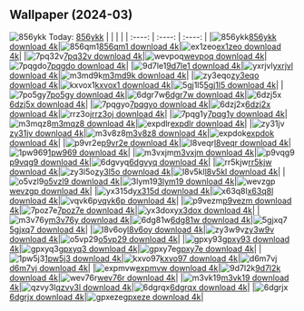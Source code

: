 ## Wallpaper (2024-03)
![856ykk](https://w.wallhaven.cc/full/85/wallhaven-856ykk.png) Today: [856ykk](https://th.wallhaven.cc/small/85/856ykk.jpg)
|      |      |      |
| :----: | :----: | :----: |
|![856ykk](https://th.wallhaven.cc/small/85/856ykk.jpg)[856ykk download 4k](https://wallhaven.cc/w/856ykk)|![856qm1](https://th.wallhaven.cc/small/85/856qm1.jpg)[856qm1 download 4k](https://wallhaven.cc/w/856qm1)|![ex1zeo](https://th.wallhaven.cc/small/ex/ex1zeo.jpg)[ex1zeo download 4k](https://wallhaven.cc/w/ex1zeo)|
|![7pq32v](https://th.wallhaven.cc/small/7p/7pq32v.jpg)[7pq32v download 4k](https://wallhaven.cc/w/7pq32v)|![wevpoq](https://th.wallhaven.cc/small/we/wevpoq.jpg)[wevpoq download 4k](https://wallhaven.cc/w/wevpoq)|![7pqgdo](https://th.wallhaven.cc/small/7p/7pqgdo.jpg)[7pqgdo download 4k](https://wallhaven.cc/w/7pqgdo)|
|![9d7le1](https://th.wallhaven.cc/small/9d/9d7le1.jpg)[9d7le1 download 4k](https://wallhaven.cc/w/9d7le1)|![yxrjvl](https://th.wallhaven.cc/small/yx/yxrjvl.jpg)[yxrjvl download 4k](https://wallhaven.cc/w/yxrjvl)|![m3md9k](https://th.wallhaven.cc/small/m3/m3md9k.jpg)[m3md9k download 4k](https://wallhaven.cc/w/m3md9k)|
|![zy3eqo](https://th.wallhaven.cc/small/zy/zy3eqo.jpg)[zy3eqo download 4k](https://wallhaven.cc/w/zy3eqo)|![kxvox1](https://th.wallhaven.cc/small/kx/kxvox1.jpg)[kxvox1 download 4k](https://wallhaven.cc/w/kxvox1)|![5gj1l5](https://th.wallhaven.cc/small/5g/5gj1l5.jpg)[5gj1l5 download 4k](https://wallhaven.cc/w/5gj1l5)|
|![7po5gy](https://th.wallhaven.cc/small/7p/7po5gy.jpg)[7po5gy download 4k](https://wallhaven.cc/w/7po5gy)|![6dgr7w](https://th.wallhaven.cc/small/6d/6dgr7w.jpg)[6dgr7w download 4k](https://wallhaven.cc/w/6dgr7w)|![6dzj5x](https://th.wallhaven.cc/small/6d/6dzj5x.jpg)[6dzj5x download 4k](https://wallhaven.cc/w/6dzj5x)|
|![7pqgyo](https://th.wallhaven.cc/small/7p/7pqgyo.jpg)[7pqgyo download 4k](https://wallhaven.cc/w/7pqgyo)|![6dzj2x](https://th.wallhaven.cc/small/6d/6dzj2x.jpg)[6dzj2x download 4k](https://wallhaven.cc/w/6dzj2x)|![rrz3oj](https://th.wallhaven.cc/small/rr/rrz3oj.jpg)[rrz3oj download 4k](https://wallhaven.cc/w/rrz3oj)|
|![7pqg1y](https://th.wallhaven.cc/small/7p/7pqg1y.jpg)[7pqg1y download 4k](https://wallhaven.cc/w/7pqg1y)|![m3mqz8](https://th.wallhaven.cc/small/m3/m3mqz8.jpg)[m3mqz8 download 4k](https://wallhaven.cc/w/m3mqz8)|![expdlr](https://th.wallhaven.cc/small/ex/expdlr.jpg)[expdlr download 4k](https://wallhaven.cc/w/expdlr)|
|![zy31jv](https://th.wallhaven.cc/small/zy/zy31jv.jpg)[zy31jv download 4k](https://wallhaven.cc/w/zy31jv)|![m3v8z8](https://th.wallhaven.cc/small/m3/m3v8z8.jpg)[m3v8z8 download 4k](https://wallhaven.cc/w/m3v8z8)|![expdok](https://th.wallhaven.cc/small/ex/expdok.jpg)[expdok download 4k](https://wallhaven.cc/w/expdok)|
|![p9vr2e](https://th.wallhaven.cc/small/p9/p9vr2e.jpg)[p9vr2e download 4k](https://wallhaven.cc/w/p9vr2e)|![l8veqr](https://th.wallhaven.cc/small/l8/l8veqr.jpg)[l8veqr download 4k](https://wallhaven.cc/w/l8veqr)|![1pw969](https://th.wallhaven.cc/small/1p/1pw969.jpg)[1pw969 download 4k](https://wallhaven.cc/w/1pw969)|
|![m3vxjm](https://th.wallhaven.cc/small/m3/m3vxjm.jpg)[m3vxjm download 4k](https://wallhaven.cc/w/m3vxjm)|![p9vqg9](https://th.wallhaven.cc/small/p9/p9vqg9.jpg)[p9vqg9 download 4k](https://wallhaven.cc/w/p9vqg9)|![6dgvyq](https://th.wallhaven.cc/small/6d/6dgvyq.jpg)[6dgvyq download 4k](https://wallhaven.cc/w/6dgvyq)|
|![rr5kjw](https://th.wallhaven.cc/small/rr/rr5kjw.jpg)[rr5kjw download 4k](https://wallhaven.cc/w/rr5kjw)|![zy3l5o](https://th.wallhaven.cc/small/zy/zy3l5o.jpg)[zy3l5o download 4k](https://wallhaven.cc/w/zy3l5o)|![l8v5kl](https://th.wallhaven.cc/small/l8/l8v5kl.jpg)[l8v5kl download 4k](https://wallhaven.cc/w/l8v5kl)|
|![o5vzl9](https://th.wallhaven.cc/small/o5/o5vzl9.jpg)[o5vzl9 download 4k](https://wallhaven.cc/w/o5vzl9)|![3lym19](https://th.wallhaven.cc/small/3l/3lym19.jpg)[3lym19 download 4k](https://wallhaven.cc/w/3lym19)|![wevzgp](https://th.wallhaven.cc/small/we/wevzgp.jpg)[wevzgp download 4k](https://wallhaven.cc/w/wevzgp)|
|![yx315d](https://th.wallhaven.cc/small/yx/yx315d.jpg)[yx315d download 4k](https://wallhaven.cc/w/yx315d)|![x63q8l](https://th.wallhaven.cc/small/x6/x63q8l.jpg)[x63q8l download 4k](https://wallhaven.cc/w/x63q8l)|![vqvk6p](https://th.wallhaven.cc/small/vq/vqvk6p.jpg)[vqvk6p download 4k](https://wallhaven.cc/w/vqvk6p)|
|![p9vezm](https://th.wallhaven.cc/small/p9/p9vezm.jpg)[p9vezm download 4k](https://wallhaven.cc/w/p9vezm)|![7poz7e](https://th.wallhaven.cc/small/7p/7poz7e.jpg)[7poz7e download 4k](https://wallhaven.cc/w/7poz7e)|![yx3dox](https://th.wallhaven.cc/small/yx/yx3dox.jpg)[yx3dox download 4k](https://wallhaven.cc/w/yx3dox)|
|![m3v76y](https://th.wallhaven.cc/small/m3/m3v76y.jpg)[m3v76y download 4k](https://wallhaven.cc/w/m3v76y)|![6dg81w](https://th.wallhaven.cc/small/6d/6dg81w.jpg)[6dg81w download 4k](https://wallhaven.cc/w/6dg81w)|![5gjxq7](https://th.wallhaven.cc/small/5g/5gjxq7.jpg)[5gjxq7 download 4k](https://wallhaven.cc/w/5gjxq7)|
|![l8v6oy](https://th.wallhaven.cc/small/l8/l8v6oy.jpg)[l8v6oy download 4k](https://wallhaven.cc/w/l8v6oy)|![zy3w9v](https://th.wallhaven.cc/small/zy/zy3w9v.jpg)[zy3w9v download 4k](https://wallhaven.cc/w/zy3w9v)|![o5vp29](https://th.wallhaven.cc/small/o5/o5vp29.jpg)[o5vp29 download 4k](https://wallhaven.cc/w/o5vp29)|
|![gpxy93](https://th.wallhaven.cc/small/gp/gpxy93.jpg)[gpxy93 download 4k](https://wallhaven.cc/w/gpxy93)|![gpxyq3](https://th.wallhaven.cc/small/gp/gpxyq3.jpg)[gpxyq3 download 4k](https://wallhaven.cc/w/gpxyq3)|![gpxy7e](https://th.wallhaven.cc/small/gp/gpxy7e.jpg)[gpxy7e download 4k](https://wallhaven.cc/w/gpxy7e)|
|![1pw5j3](https://th.wallhaven.cc/small/1p/1pw5j3.jpg)[1pw5j3 download 4k](https://wallhaven.cc/w/1pw5j3)|![kxvo97](https://th.wallhaven.cc/small/kx/kxvo97.jpg)[kxvo97 download 4k](https://wallhaven.cc/w/kxvo97)|![d6m7vj](https://th.wallhaven.cc/small/d6/d6m7vj.jpg)[d6m7vj download 4k](https://wallhaven.cc/w/d6m7vj)|
|![expmvw](https://th.wallhaven.cc/small/ex/expmvw.jpg)[expmvw download 4k](https://wallhaven.cc/w/expmvw)|![9d7l2k](https://th.wallhaven.cc/small/9d/9d7l2k.jpg)[9d7l2k download 4k](https://wallhaven.cc/w/9d7l2k)|![wev76r](https://th.wallhaven.cc/small/we/wev76r.jpg)[wev76r download 4k](https://wallhaven.cc/w/wev76r)|
|![m3vk19](https://th.wallhaven.cc/small/m3/m3vk19.jpg)[m3vk19 download 4k](https://wallhaven.cc/w/m3vk19)|![qzvy3l](https://th.wallhaven.cc/small/qz/qzvy3l.jpg)[qzvy3l download 4k](https://wallhaven.cc/w/qzvy3l)|![6dgrqx](https://th.wallhaven.cc/small/6d/6dgrqx.jpg)[6dgrqx download 4k](https://wallhaven.cc/w/6dgrqx)|
|![6dgrjx](https://th.wallhaven.cc/small/6d/6dgrjx.jpg)[6dgrjx download 4k](https://wallhaven.cc/w/6dgrjx)|![gpxeze](https://th.wallhaven.cc/small/gp/gpxeze.jpg)[gpxeze download 4k](https://wallhaven.cc/w/gpxeze)|
